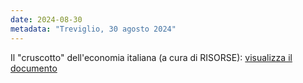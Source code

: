 ```yaml
---
date: 2024-08-30
metadata: "Treviglio, 30 agosto 2024"
---
```


Il "cruscotto" dell'economia italiana (a cura di RISORSE): <a href="/assets/2024-08-30-cruscotto.pdf" target="_blank">visualizza il documento</a>
